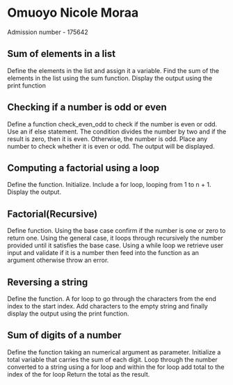 # Omuoyo Nicole Moraa
Admission number - 175642
## Sum of elements in a list
Define the elements in the list and assign it a variable.
Find the sum of the elements in the list using the sum function.
Display the output using the print function

## Checking if a number is odd or even
Define a function check_even_odd to check if the number is even or odd.
Use an if else statement.
The condition divides the number by two and if the result is zero, then it is even. Otherwise, the number is odd. Place any number to check whether it is even or odd. The output will be displayed.

## Computing a factorial using a loop
Define the function.
Initialize.
Include a for loop, looping from 1 to n + 1.
Display the output.

## Factorial(Recursive)
Define function.
Using the base case confirm if the number is one or zero to return one.
Using the general case, it loops through recursively the number provided until it satisfies the base case.
Using a while loop we retrieve user input and validate if it is a number then feed into the function as an argument otherwise throw an error.

## Reversing a string
Define the function.
A for loop to go through the characters from the end index to the start index.
Add characters to the empty string and finally display the output using the print function.

## Sum of digits of a number
Define the function taking an numerical argument as parameter.
Initialize a total variable that carries the sum of each digit.
Loop through the number converted to a string using a for loop and within the for loop add total to the index of the for loop
Return the total as the result.


